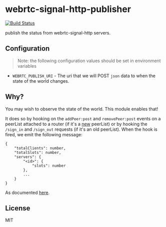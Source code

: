 # webrtc-signal-http-publisher

[![Build Status](https://travis-ci.org/bengreenier/webrtc-signal-http-publisher.svg?branch=master)](https://travis-ci.org/bengreenier/webrtc-signal-http-publisher)


publish the status from webrtc-signal-http servers.

## Configuration

> Note: the following configuration values should be set in environment variables

+ `WEBRTC_PUBLISH_URI` - The uri that we will POST `json` data to when the state of the world changes. 

## Why?

You may wish to observe the state of the world. This module enables that!

It does so by hooking on the `addPeer:post` and `removePeer:post` events on a peerList attached to a router (if it's a [new](https://github.com/bengreenier/webrtc-signal-http/issues/11) peerList)
or by hooking the `/sign_in` and `/sign_out` requests (if it's an old peerList). When the hook is fired, we emit the following message:

```
{
    "totalClients": number,
    "totalSlots": number,
    "servers": {
        "<id>": {
            "slots": number
        },
        ...
    }
}
```

As documented [here](https://github.com/3DStreamingToolkit/cloud-deploy/issues/41).

## License

MIT